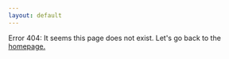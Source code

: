 ```yaml
---
layout: default
---
```


<p>Error 404: It seems this page does not exist. Let's go back to the <a href="http://evanscruzen.com">homepage.</a></p>